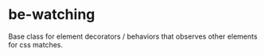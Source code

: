 # be-watching

Base class for element decorators / behaviors that observes other elements for css matches.